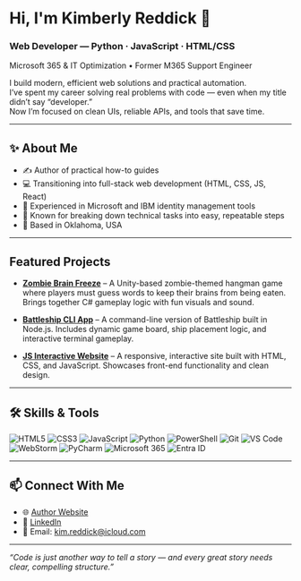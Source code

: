 # Hi, I'm Kimberly Reddick 👋  
### **Web Developer — Python · JavaScript · HTML/CSS**  
Microsoft 365 & IT Optimization • Former M365 Support Engineer  

I build modern, efficient web solutions and practical automation.  
I’ve spent my career solving real problems with code — even when my title didn’t say “developer.”  
Now I’m focused on clean UIs, reliable APIs, and tools that save time.  

---

## ✨ About Me  
- ✍️ Author of practical how-to guides  
- 💻 Transitioning into full-stack web development (HTML, CSS, JS, React)  
- 🔐 Experienced in Microsoft and IBM identity management tools  
- 🎯 Known for breaking down technical tasks into easy, repeatable steps  
- 📍 Based in Oklahoma, USA  

---

##  Featured Projects
- [**Zombie Brain Freeze**](https://github.com/kimdevpro/Zombie-Brain-Freeze) – A Unity-based zombie-themed hangman game where players must guess words to keep their brains from being eaten. Brings together C# gameplay logic with fun visuals and sound.

- [**Battleship CLI App**](https://github.com/kimdevpro/battleship-cli-app) – A command-line version of Battleship built in Node.js. Includes dynamic game board, ship placement logic, and interactive terminal gameplay.

- [**JS Interactive Website**](https://github.com/kimdevpro/js-interactive-website) – A responsive, interactive site built with HTML, CSS, and JavaScript. Showcases front-end functionality and clean design.


---

## 🛠 Skills & Tools  
![HTML5](https://img.shields.io/badge/-HTML5-E34F26?style=flat&logo=html5&logoColor=white)
![CSS3](https://img.shields.io/badge/-CSS3-1572B6?style=flat&logo=css3)
![JavaScript](https://img.shields.io/badge/-JavaScript-F7DF1E?style=flat&logo=javascript)
![Python](https://img.shields.io/badge/-Python-3776AB?style=flat&logo=python)
![PowerShell](https://img.shields.io/badge/-PowerShell-5391FE?style=flat&logo=powershell)
![Git](https://img.shields.io/badge/-Git-F05032?style=flat&logo=git&logoColor=white)
![VS Code](https://img.shields.io/badge/-VS%20Code-007ACC?style=flat&logo=visual-studio-code)
![WebStorm](https://img.shields.io/badge/-WebStorm-000000?style=flat&logo=webstorm)
![PyCharm](https://img.shields.io/badge/-PyCharm-000000?style=flat&logo=pycharm)
![Microsoft 365](https://img.shields.io/badge/-Microsoft%20365-D83B01?style=flat&logo=microsoftoffice)
![Entra ID](https://img.shields.io/badge/-Entra%20ID-0066FF?style=flat&logo=microsoftazure)

---

## 📫 Connect With Me  
- 🌐 [Author Website](https://amazon.com/author/kimreddick)  
- 💼 [LinkedIn](https://www.linkedin.com/in/kimreddick)  
- 📧 Email: kim.reddick@icloud.com  

---
*“Code is just another way to tell a story — and every great story needs clear, compelling structure.”*

